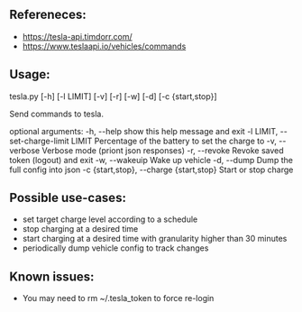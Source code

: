 ## Refereneces: 

* https://tesla-api.timdorr.com/
* https://www.teslaapi.io/vehicles/commands

## Usage:
 
  tesla.py [-h] [-l LIMIT] [-v] [-r] [-w] [-d] [-c {start,stop}]

Send commands to tesla.

optional arguments:
  -h, --help            show this help message and exit
  -l LIMIT, --set-charge-limit LIMIT
                        Percentage of the battery to set the charge to
  -v, --verbose         Verbose mode (priont json responses)
  -r, --revoke          Revoke saved token (logout) and exit
  -w, --wakeuip         Wake up vehicle
  -d, --dump            Dump the full config into json
  -c {start,stop}, --charge {start,stop}
                        Start or stop charge

## Possible use-cases:
- set target charge level according to a schedule
- stop charging at a desired time
- start charging at a desired time with granularity higher than 30 minutes
- periodically dump vehicle config to track changes

## Known issues:
- You may need to rm ~/.tesla_token to force re-login
